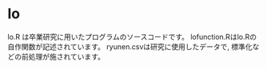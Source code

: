 # lo

lo.R は卒業研究に用いたプログラムのソースコードです。
lofunction.Rはlo.Rの自作関数が記述されています。
ryunen.csvは研究に使用したデータで, 標準化などの前処理が施されています。
